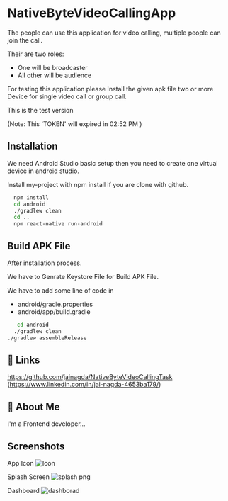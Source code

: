
# NativeByteVideoCallingApp

The people can use this application for video calling,
multiple people can join the call.
 
Their are two roles:
- One will be broadcaster
- All other will be audience

For testing this application please Install the given apk file two or more Device for single video call or group call. 

This is the test version 
 
 (Note: This 'TOKEN' will expired in 02:52 PM )

## Installation
We need Android Studio basic setup then you need to create one virtual device in android studio.

Install my-project with npm install if you are clone with github. 

```bash
  npm install
  cd android
  ./gradlew clean
  cd ..
  npm react-native run-android
```
    
## Build APK File

After installation process.

We have to Genrate Keystore File for Build APK File.

We have to add some line of code in 
 - android/gradle.properties
 - android/app/build.gradle

```bash
   cd android
  ./gradlew clean
./gradlew assembleRelease
```
## 🔗 Links
https://github.com/jainagda/NativeByteVideoCallingTask
(https://www.linkedin.com/in/jai-nagda-4653ba179/)
  
## 🚀 About Me
I'm a Frontend developer...
  
## Screenshots 
App Icon
![Icon](https://user-images.githubusercontent.com/63839053/177988043-bc8c832e-8b51-488b-bca1-81a81b99a8c7.png)

Splash Screen 
![splash png](https://user-images.githubusercontent.com/63839053/177988057-59613a12-404d-416d-8721-d137c540a45e.png)

Dashboard 
![dashborad](https://user-images.githubusercontent.com/63839053/177989930-4d017b30-e7ef-4b3a-88b1-b57efa8b881c.jpg)
